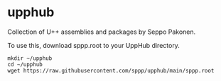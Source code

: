 # upphub
Collection of U++ assemblies and packages by Seppo Pakonen.

To use this, download sppp.root to your UppHub directory.

```
mkdir ~/upphub
cd ~/upphub
wget https://raw.githubusercontent.com/sppp/upphub/main/sppp.root
```

